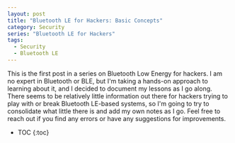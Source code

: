 ```yaml
---
layout: post
title: "Bluetooth LE for Hackers: Basic Concepts"
category: Security
series: "Bluetooth LE for Hackers"
tags:
  - Security
  - Bluetooth LE
---
```


This is the first post in a series on Bluetooth Low Energy for hackers.  I am no
expert in Bluetooth or BLE, but I'm taking a hands-on approach to learning about
it, and I decided to document my lessons as I go along.  There seems to be
relatively little information out there for hackers trying to play with or break
Bluetooth LE-based systems, so I'm going to try to consolidate what little there
is and add my own notes as I go.  Feel free to reach out if you find any errors
or have any suggestions for improvements.

<!--more-->

* TOC
{:toc}

